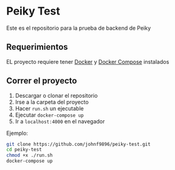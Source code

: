 # Peiky Test

Este es el repositorio para la prueba de backend de Peiky

## Requerimientos

EL proyecto requiere tener [Docker](https://docs.docker.com/install/) y [Docker Compose](https://docs.docker.com/compose/install/) instalados

## Correr el proyecto

1. Descargar o clonar el repositorio
2. Irse a la carpeta del proyecto
3. Hacer `run.sh` un ejecutable
4. Ejecutar `docker-compose up`
5. Ir a `localhost:4000` en el navegador

Ejemplo:

```bash
git clone https://github.com/johnf9896/peiky-test.git
cd peiky-test
chmod +x ./run.sh
docker-compose up
```